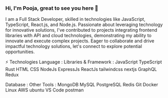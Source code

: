 ### Hi, I'm Pooja, great to see you here 👋

I am a Full Stack Developer, skilled in technologies like JavaScript, TypeScript, React.js, and Node.js. Passionate about leveraging technology for innovative solutions, I've contributed to projects integrating frontend libraries with API and cloud technologies, demonstrating my ability to innovate and execute complex projects. Eager to collaborate and drive impactful technology solutions, let's connect to explore potential opportunities.

⚡ Technologies
Language :                                                                          Libraries & Framework :
JavaScript   TypeScript   Rust   HTML   CSS                                                  NodeJs   ExpressJs   ReactJs   tailwindcss   nextjs   GraphQL   Redux  

Database :                                                                          Other Tools :
MongoDB MySQL PostgreSQL Redis                                                        Git   Docker   Linux   AWS   ubuntu   VS Code   postman    

